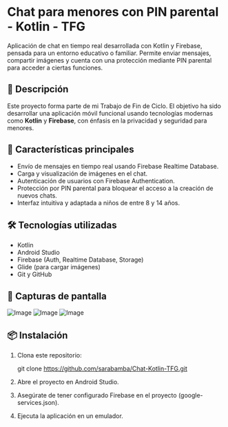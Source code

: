 # Chat para menores con PIN parental - Kotlin - TFG

Aplicación de chat en tiempo real desarrollada con Kotlin y Firebase, pensada para un entorno educativo o familiar. Permite enviar mensajes, compartir imágenes y cuenta con una protección mediante PIN parental para acceder a ciertas funciones.

## 🧠 Descripción

Este proyecto forma parte de mi Trabajo de Fin de Ciclo. El objetivo ha sido desarrollar una aplicación móvil funcional usando tecnologías modernas como **Kotlin** y **Firebase**, con énfasis en la privacidad y seguridad para menores.

## 🔐 Características principales

- Envío de mensajes en tiempo real usando Firebase Realtime Database.
- Carga y visualización de imágenes en el chat.
- Autenticación de usuarios con Firebase Authentication.
- Protección por PIN parental para bloquear el acceso a la creación de nuevos chats.
- Interfaz intuitiva y adaptada a niños de entre 8 y 14 años.

## 🛠️ Tecnologías utilizadas

- Kotlin
- Android Studio
- Firebase (Auth, Realtime Database, Storage)
- Glide (para cargar imágenes)
- Git y GitHub

## 📱 Capturas de pantalla

![Image](https://github.com/user-attachments/assets/f03d78a8-972c-4412-b6d3-4d0d83a1bffd)
![Image](https://github.com/user-attachments/assets/03b7f7bd-701f-404b-96ce-2a87b68ce066)
![Image](https://github.com/user-attachments/assets/e4022fd1-f9cf-4303-9283-25be268f5b32)

## 📦 Instalación

1. Clona este repositorio:
   
   git clone https://github.com/sarabamba/Chat-Kotlin-TFG.git

2. Abre el proyecto en Android Studio.

3. Asegúrate de tener configurado Firebase en el proyecto (google-services.json).

4. Ejecuta la aplicación en un emulador.

